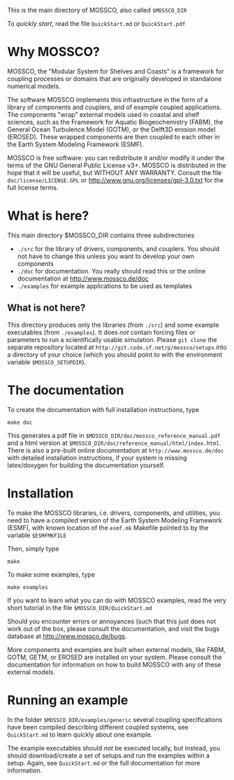This is the main directory of MOSSCO, also called `$MOSSCO_DIR`

To *quickly start*, read the file `QuickStart.md` or `QuickStart.pdf`

# Why MOSSCO?

MOSSCO, the "Modular System for Shelves and Coasts" is a framework for coupling processes or domains that are originally developed in standalone numerical models.

The software MOSSCO implements this infrastructure in the form of a library of components and couplers, and of example coupled applications.  The components "wrap" external models used in coastal and shelf sciences, such as the Framework for Aquatic Biogeochemistry (FABM), the General Ocean Turbulence Model (GOTM), or the Delft3D erosion model (EROSED).  These wrapped components are then coupled to each other in the Earth System Modeling Framework (ESMF).

MOSSCO is free software: you can redistribute it and/or modify it under the terms of the GNU General Public License v3+.  MOSSCO is distributed in the  hope that it will be useful, but WITHOUT ANY WARRANTY.  Consult the file  `doc/license/LICENSE.GPL` or http://www.gnu.org/licenses/gpl-3.0.txt for the full license terms.

# What is here?

This main directory $MOSSCO_DIR contains three subdirectories

- `./src` for the library of drivers, components, and couplers.  You should not have to change this unless you want to develop your own components
- `./doc` for documentation. You really should read this or the online documentation at http://www.mossco.de/doc
- `./examples` for example applications to be used as templates

## What is not here?

This directory produces only the libraries (from `./src`) and some example executables (from `./examples`).  It does *not* contain forcing files or parameters to run a scientifically usable simulation.   Please `git clone` the separate repository located at `http://git.code.sf.net/p/mossco/setups` into a directory of your choice (which you should point to with the environment variable `$MOSSCO_SETUPDIR`).


# The documentation
To create the documentation with full installation instructions, type

	make doc

This generates a pdf file in `$MOSSCO_DIR/doc/mossco_reference_manual.pdf` and a html version at `$MOSSCO_DIR/doc/reference_manual/html/index.html`. There is also a pre-built online documentation at `http://www.mossco.de/doc` with detailed installation instructions, if your system is missing latex/doxygen for building the documentation yourself.

# Installation

To make the MOSSCO libraries, i.e. drivers, components, and utilities, you need to have a compiled version of the Earth System Modeling Framework (ESMF), with known location of the `esmf.mk` Makefile pointed to by the variable `$ESMFMKFILE`

Then, simply type

	make

To make some examples, type

	make examples

If you want to learn what you can do with MOSSCO examples, read the very short tutorial in the file `$MOSSCO_DIR/QuickStart.md`

Should you encounter errors or annoyances (such that this just does not work out of the box,  please consult the documentation, and visit the bugs database at <http://www.mossco.de/bugs>.

More components and examples are built when external models, like FABM, GOTM, GETM, or EROSED are installed  on your system.  Please consult the documentation for information on how to build MOSSCO with any of these external models.

# Running an example

In the folder `$MOSSCO_DIR/examples/generic` several coupling specifications have been compiled describing different coupled systems, see `QuickStart.md` to learn quickly about one example.

The example executables should *not* be executed locally, but instead, you should download/create a set of setups and run the examples within a setup.  Again, see `QuickStart.md` or the full documentation for more information.
